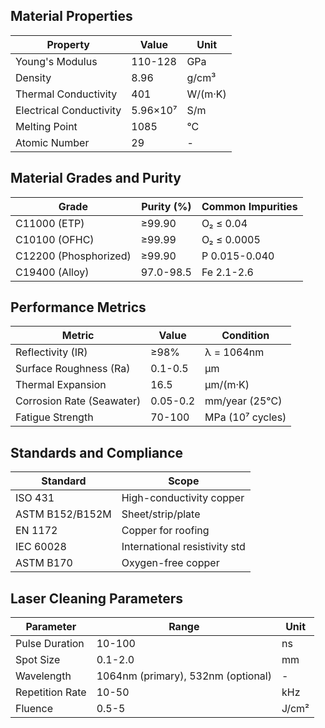 ## Material Properties
| Property | Value | Unit |
| --- | --- | --- |
| Young's Modulus | 110-128 | GPa |
| Density | 8.96 | g/cm³ |
| Thermal Conductivity | 401 | W/(m·K) |
| Electrical Conductivity | 5.96×10⁷ | S/m |
| Melting Point | 1085 | °C |
| Atomic Number | 29 | - |


## Material Grades and Purity
| Grade | Purity (%) | Common Impurities |
| --- | --- | --- |
| C11000 (ETP) | ≥99.90 | O₂ ≤ 0.04 |
| C10100 (OFHC) | ≥99.99 | O₂ ≤ 0.0005 |
| C12200 (Phosphorized) | ≥99.90 | P 0.015-0.040 |
| C19400 (Alloy) | 97.0-98.5 | Fe 2.1-2.6 |


## Performance Metrics
| Metric | Value | Condition |
| --- | --- | --- |
| Reflectivity (IR) | ≥98% | λ = 1064nm |
| Surface Roughness (Ra) | 0.1-0.5 | µm |
| Thermal Expansion | 16.5 | µm/(m·K) |
| Corrosion Rate (Seawater) | 0.05-0.2 | mm/year (25°C) |
| Fatigue Strength | 70-100 | MPa (10⁷ cycles) |


## Standards and Compliance
| Standard | Scope |
| --- | --- |
| ISO 431 | High-conductivity copper |
| ASTM B152/B152M | Sheet/strip/plate |
| EN 1172 | Copper for roofing |
| IEC 60028 | International resistivity std |
| ASTM B170 | Oxygen-free copper |


## Laser Cleaning Parameters
| Parameter | Range | Unit |
| --- | --- | --- |
| Pulse Duration | 10-100 | ns |
| Spot Size | 0.1-2.0 | mm |
| Wavelength | 1064nm (primary), 532nm (optional) | - |
| Repetition Rate | 10-50 | kHz |
| Fluence | 0.5-5 | J/cm² |

